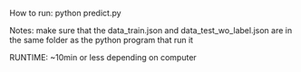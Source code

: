 
How to run:
python predict.py

Notes: make sure that the data_train.json and data_test_wo_label.json are in the same folder as the python program that run it

RUNTIME: ~10min or less depending on computer
